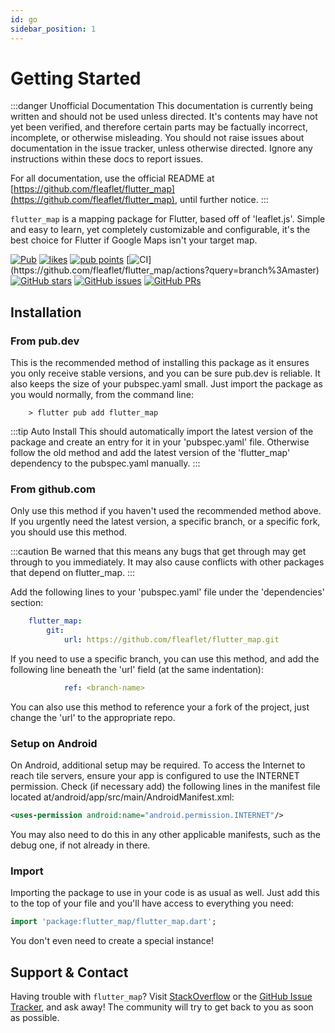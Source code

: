 ```yaml
---
id: go
sidebar_position: 1
---
```


# Getting Started

:::danger Unofficial Documentation
This documentation is currently being written and should not be used unless directed. It's contents may have not yet been verified, and therefore certain parts may be factually incorrect, incomplete, or otherwise misleading. You should not raise issues about documentation in the issue tracker, unless otherwise directed. Ignore any instructions within these docs to report issues.

For all documentation, use the official README at [https://github.com/fleaflet/flutter_map](https://github.com/fleaflet/flutter_map), until further notice.
:::

`flutter_map` is a mapping package for Flutter, based off of 'leaflet.js'. Simple and easy to learn, yet completely customizable and configurable, it's the best choice for Flutter if Google Maps isn't your target map.

[![Pub](https://img.shields.io/pub/v/flutter_map.svg)](https://pub.dev/packages/flutter_map) [![likes](https://badges.bar/flutter_map/likes)](https://pub.dev/packages/flutter_map/score) [![pub points](https://badges.bar/flutter_map/pub%20points)](https://pub.dev/packages/flutter_map/score)
[![CI](https://github.com/fleaflet/flutter_map/workflows/Tests/badge.svg?)](https://github.com/fleaflet/flutter_map/actions?query=branch%3Amaster) [![GitHub stars](https://img.shields.io/github/stars/fleaflet/flutter_map.svg?label=Stars)](https://GitHub.com/fleaflet/flutter_map/stargazers/) [![GitHub issues](https://img.shields.io/github/issues/fleaflet/flutter_map.svg?label=Issues)](https://GitHub.com/fleaflet/flutter_map/issues/) [![GitHub PRs](https://img.shields.io/github/issues-pr/fleaflet/flutter_map.svg?label=Pull%20Requests)](https://GitHub.com/fleaflet/flutter_map/pulls/)

## Installation

### From pub.dev

This is the recommended method of installing this package as it ensures you only receive stable versions, and you can be sure pub.dev is reliable. It also keeps the size of your pubspec.yaml small.
Just import the package as you would normally, from the command line:

``` shell
    > flutter pub add flutter_map
```

:::tip Auto Install
This should automatically import the latest version of the package and create an entry for it in your 'pubspec.yaml' file. Otherwise follow the old method and add the latest version of the 'flutter_map' dependency to the pubspec.yaml manually.
:::

### From github.com

Only use this method if you haven't used the recommended method above. If you urgently need the latest version, a specific branch, or a specific fork, you should use this method.

:::caution
Be warned that this means any bugs that get through may get through to you immediately. It may also cause conflicts with other packages that depend on flutter_map.
:::

Add the following lines to your 'pubspec.yaml' file under the 'dependencies' section:

``` yaml
    flutter_map:
        git:
            url: https://github.com/fleaflet/flutter_map.git
```

If you need to use a specific branch, you can use this method, and add the following line beneath the 'url' field (at the same indentation):

``` yaml
            ref: <branch-name>
```

You can also use this method to reference your a fork of the project, just change the 'url' to the appropriate repo.

### Setup on Android

On Android, additional setup may be required.
To access the Internet to reach tile servers, ensure your app is configured to use the INTERNET permission. Check (if necessary add) the following lines in the manifest file located at/android/app/src/main/AndroidManifest.xml:

``` xml
<uses-permission android:name="android.permission.INTERNET"/>
```

You may also need to do this in any other applicable manifests, such as the debug one, if not already in there.

### Import

Importing the package to use in your code is as usual as well. Just add this to the top of your file and you'll have access to everything you need:

``` dart
import 'package:flutter_map/flutter_map.dart';
```

You don't even need to create a special instance!

## Support & Contact

Having trouble with `flutter_map`? Visit [StackOverflow](https://stackoverflow.com/search?q=flutter_map) or the [GitHub Issue Tracker](https://github.com/fleaflet/flutter_map/issues), and ask away! The community will try to get back to you as soon as possible.
